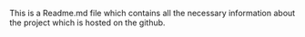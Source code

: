 This is a Readme.md file which contains all the necessary information about the project which is hosted on the github.